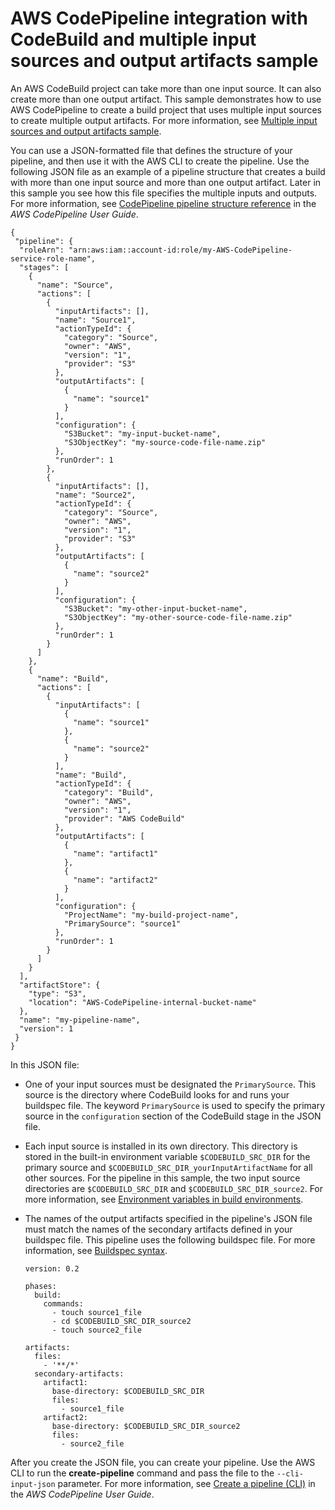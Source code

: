 # AWS CodePipeline integration with CodeBuild and multiple input sources and output artifacts sample<a name="sample-pipeline-multi-input-output"></a>

An AWS CodeBuild project can take more than one input source\. It can also create more than one output artifact\. This sample demonstrates how to use AWS CodePipeline to create a build project that uses multiple input sources to create multiple output artifacts\. For more information, see [Multiple input sources and output artifacts sample](sample-multi-in-out.md)\.

You can use a JSON\-formatted file that defines the structure of your pipeline, and then use it with the AWS CLI to create the pipeline\. Use the following JSON file as an example of a pipeline structure that creates a build with more than one input source and more than one output artifact\. Later in this sample you see how this file specifies the multiple inputs and outputs\. For more information, see [CodePipeline pipeline structure reference](https://docs.aws.amazon.com/codepipeline/latest/userguide/reference-pipeline-structure.html) in the *AWS CodePipeline User Guide*\.

```
{
 "pipeline": {
  "roleArn": "arn:aws:iam::account-id:role/my-AWS-CodePipeline-service-role-name",
  "stages": [
    {
      "name": "Source",
      "actions": [
        {
          "inputArtifacts": [],
          "name": "Source1",
          "actionTypeId": {
            "category": "Source",
            "owner": "AWS",
            "version": "1",
            "provider": "S3"
          },
          "outputArtifacts": [
            {
              "name": "source1"
            }
          ],
          "configuration": {
            "S3Bucket": "my-input-bucket-name",
            "S3ObjectKey": "my-source-code-file-name.zip"
          },
          "runOrder": 1
        },
        {
          "inputArtifacts": [],
          "name": "Source2",
          "actionTypeId": {
            "category": "Source",
            "owner": "AWS",
            "version": "1",
            "provider": "S3"
          },
          "outputArtifacts": [
            {
              "name": "source2"
            }
          ],
          "configuration": {
            "S3Bucket": "my-other-input-bucket-name",
            "S3ObjectKey": "my-other-source-code-file-name.zip"
          },
          "runOrder": 1
        }
      ]
    },
    {
      "name": "Build",
      "actions": [
        {
          "inputArtifacts": [
            {
              "name": "source1"
            },
            {
              "name": "source2"
            }
          ],
          "name": "Build",
          "actionTypeId": {
            "category": "Build",
            "owner": "AWS",
            "version": "1",
            "provider": "AWS CodeBuild"
          },
          "outputArtifacts": [
            {
              "name": "artifact1"
            },
            {
              "name": "artifact2"
            }
          ],
          "configuration": {
            "ProjectName": "my-build-project-name",
            "PrimarySource": "source1"
          },
          "runOrder": 1
        }
      ]
    }
  ],
  "artifactStore": {
    "type": "S3",
    "location": "AWS-CodePipeline-internal-bucket-name"
  },
  "name": "my-pipeline-name",
  "version": 1
 }
}
```

 In this JSON file: 
+ One of your input sources must be designated the `PrimarySource`\. This source is the directory where CodeBuild looks for and runs your buildspec file\. The keyword `PrimarySource` is used to specify the primary source in the `configuration` section of the CodeBuild stage in the JSON file\. 
+ Each input source is installed in its own directory\. This directory is stored in the built\-in environment variable `$CODEBUILD_SRC_DIR` for the primary source and `$CODEBUILD_SRC_DIR_yourInputArtifactName` for all other sources\. For the pipeline in this sample, the two input source directories are `$CODEBUILD_SRC_DIR` and `$CODEBUILD_SRC_DIR_source2`\. For more information, see [Environment variables in build environments](build-env-ref-env-vars.md)\. 
+ The names of the output artifacts specified in the pipeline's JSON file must match the names of the secondary artifacts defined in your buildspec file\. This pipeline uses the following buildspec file\. For more information, see [Buildspec syntax](build-spec-ref.md#build-spec-ref-syntax)\. 

  ```
  version: 0.2
  
  phases:
    build:
      commands:
        - touch source1_file
        - cd $CODEBUILD_SRC_DIR_source2
        - touch source2_file
  
  artifacts:
    files:
      - '**/*'
    secondary-artifacts:
      artifact1:
        base-directory: $CODEBUILD_SRC_DIR
        files:
          - source1_file
      artifact2:
        base-directory: $CODEBUILD_SRC_DIR_source2
        files:
          - source2_file
  ```

 After you create the JSON file, you can create your pipeline\. Use the AWS CLI to run the **create\-pipeline** command and pass the file to the `--cli-input-json` parameter\. For more information, see [Create a pipeline \(CLI\)](https://docs.aws.amazon.com/codepipeline/latest/userguide/pipelines-create.html#pipelines-create-cli) in the *AWS CodePipeline User Guide*\. 